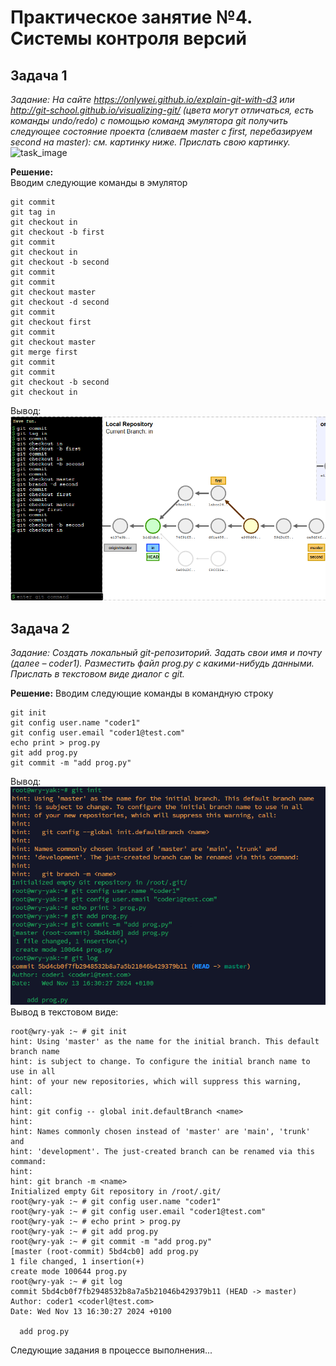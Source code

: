 # Практическое занятие №4. Системы контроля версий
## Задача 1
_Задание: На сайте https://onlywei.github.io/explain-git-with-d3 или http://git-school.github.io/visualizing-git/ (цвета могут отличаться, есть команды undo/redo) с помощью команд эмулятора git получить следующее состояние проекта (сливаем master с first, перебазируем second на master): см. картинку ниже. Прислать свою картинку._  
![task_image](https://github.com/true-grue/kisscm/raw/main/pract/images/git.png)

__Решение:__  
Вводим следующие команды в эмулятор
```
git commit
git tag in
git checkout in
git checkout -b first
git commit
git checkout in
git checkout -b second
git commit
git commit
git checkout master
git checkout -d second
git commit
git checkout first
git commit
git checkout master
git merge first
git commit
git commit
git checkout -b second
git checkout in
```  
Вывод:
![pract4_1](https://raw.githubusercontent.com/Codemaster272/KonfigMIREA/refs/heads/main/pract/images/pract4/pract4_1.png)  

## Задача 2
_Задание: Создать локальный git-репозиторий. Задать свои имя и почту (далее – coder1). Разместить файл prog.py с какими-нибудь данными. Прислать в текстовом виде диалог с git._  

__Решение:__
Вводим следующие команды в командную строку
```
git init
git config user.name "coder1"
git config user.email "coder1@test.com"
echo print > prog.py
git add prog.py
git commit -m "add prog.py"
```
Вывод:  
![pract4_2](https://raw.githubusercontent.com/Codemaster272/KonfigMIREA/refs/heads/main/pract/images/pract4/pract4_2.png)  
Вывод в текстовом виде:
```
root@wry-yak :~ # git init
hint: Using 'master' as the name for the initial branch. This default branch name
hint: is subject to change. To configure the initial branch name to use in all
hint: of your new repositories, which will suppress this warning, call:
hint:
hint: git config -- global init.defaultBranch <name>
hint:
hint: Names commonly chosen instead of 'master' are 'main', 'trunk' and
hint: 'development'. The just-created branch can be renamed via this command:
hint:
hint: git branch -m <name>
Initialized empty Git repository in /root/.git/
root@wry-yak :~ # git config user.name "coder1"
root@wry-yak :~ # git config user.email "coder1@test.com"
root@wry-yak :~ # echo print > prog.py
root@wry-yak :~ # git add prog.py
root@wry-yak :~ # git commit -m "add prog.py"
[master (root-commit) 5bd4cb0] add prog.py
1 file changed, 1 insertion(+)
create mode 100644 prog.py
root@wry-yak :~ # git log
commit 5bd4cb0f7fb2948532b8a7a5b21046b429379b11 (HEAD -> master)
Author: coder1 <coderl@test.com>
Date: Wed Nov 13 16:30:27 2024 +0100

  add prog.py
```
Следующие задания в процессе выполнения...
